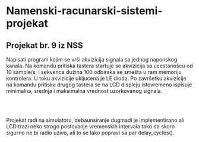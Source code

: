 # Namenski-racunarski-sistemi-projekat

## Projekat br. 9 iz NSS

Napisati program kojim se vrši akvizicija signala sa jednog naponskog kanala. Na komandu
pritiska tastera startuje se akvizicija sa ucestanošcu od 10 sample/s, i sekvenca
dužina 100 odbiraka se smešta u ram memoriju kontrolera. U toku akvizicije ukljucena je
LE dioda. Po završetku akvizicije na komandu pritiska drugog tastera se na LCD displeju
istovremeno ispisuje minimalna, srednja i maksimalna vrednost uzorkovanog signala.

<br><br>

Projekat radi na simulatoru, debaunsiranje dugmadi je implementirano ali LCD trazi neko strogo postovanje vremenskih intervala 
tako da skoro sigurno ne bi radio uzivo, ali to se lako popravi sa par delay_cycles().
